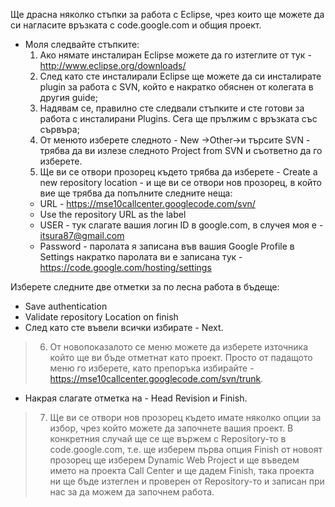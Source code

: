 Ще драсна няколко стъпки за работа с Eclipse, чрез които ще можете да си нагласите връзката с code.google.com и общия проект.
  * Моля следвайте стъпките:
    1. Ако нямате инсталиран Eclipse можете да го изтеглите от тук - http://www.eclipse.org/downloads/
    1. След като сте инсталирали Eclipse ще можете да си инсталирате plugin за работа с SVN, който е накратко обяснен от колегата в другия guide;
    1. Надявам се, правилно сте следвали стъпките и сте готови за работа с инсталирани Plugins. Сега ще прължим с връзката със сървъра;
    1. От менюто изберете следното - New ->Other->и търсите SVN - трябва да ви излезе следното Project from SVN и съответно да го изберете.
    1. Ще ви се отвори прозорец където трябва да изберете - Create a new repository location - и ще ви се отвори нов прозорец, в който вие ще трябва да попълните следните неща:
      * URL - https://mse10callcenter.googlecode.com/svn/
      * Use the repository URL as the label
      * USER - тук слагате вашия логин ID в google.com, в случея моя е - itsura87@gmail.com
      * Password - паролата я записана във вашия Google Profile в Settings накратко паролата ви е записана тук - https://code.google.com/hosting/settings

Изберете следните две отметки за по лесна работа в бъдеще:
  * Save authentication
  * Validate repository Location on finish
  * След като сте въвели всички избирате - Next.

> 6. От новопоказалото се меню можете да изберете източника който ще ви бъде отметнат като проект. Просто от падащото меню го изберете, като препоръка избирайте - https://mse10callcenter.googlecode.com/svn/trunk.

  * Накрая слагате отметка на - Head Revision и Finish.

> 7. Ще ви се отвори нов прозорец където имате няколко опции за избор, чрез който можете да започнете вашия проект. В конкретния случай ще се ще вържем с Repository-то в code.google.com, т.е. ще изберем първа опция Finish от новоят прозорец ще изберем Dynamic Web Project и ще въведем името на проекта Call Center и ще дадем Finish, така проекта ни ще бъде изтеглен и проверен от Repository-то и записан при нас за да можем да започнем работа.